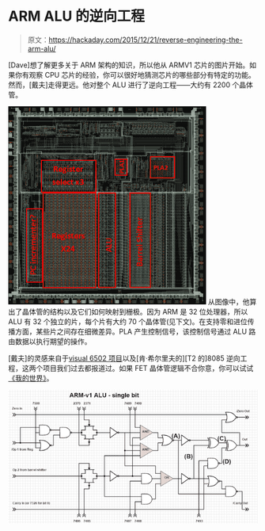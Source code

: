 # ARM ALU 的逆向工程

> 原文：<https://hackaday.com/2015/12/21/reverse-engineering-the-arm-alu/>

[Dave]想了解更多关于 ARM 架构的知识，所以他从 ARMV1 芯片的图片开始。如果你有观察 CPU 芯片的经验，你可以很好地猜测芯片的哪些部分有特定的功能。然而，[戴夫]走得更远。他对整个 ALU 进行了逆向工程——大约有 2200 个晶体管。

[![arm600](img/65f075c0601b0dc48dcfb47cccdec87e.png)](https://hackaday.com/wp-content/uploads/2015/12/arm600.png) 从图像中，他算出了晶体管的结构以及它们如何映射到栅极。因为 ARM 是 32 位处理器，所以 ALU 有 32 个独立的片，每个片有大约 70 个晶体管(见下文)。在支持零和进位传播方面，某些片之间存在细微差异。PLA 产生控制信号，该控制信号通过 ALU 路由数据以执行期望的操作。

[戴夫]的灵感来自于[visual 6502 项目](http://hackaday.com/2010/09/19/hackaday-links-september-19-2010/)以及[肯·希尔里夫的][T2 的]8085 逆向工程，这两个项目我们过去都报道过。如果 FET 晶体管逻辑不合你意，你可以试试[《我的世界》](http://hackaday.com/2012/05/20/building-a-6502-in-minecraft/)。

[![alu](img/fb360ac55783b2a0553dfdba35d33886.png)](https://hackaday.com/wp-content/uploads/2015/12/alu.png)